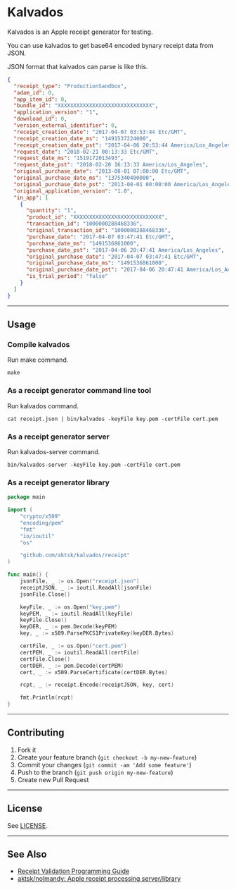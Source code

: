 # Kalvados

Kalvados is an Apple receipt generator for testing.

You can use kalvados to get base64 encoded bynary receipt data from JSON.

JSON format that kalvados can parse is like this.

```json
{
  "receipt_type": "ProductionSandbox",
  "adam_id": 0,
  "app_item_id": 0,
  "bundle_id": "XXXXXXXXXXXXXXXXXXXXXXXXXXXXXX",
  "application_version": "1",
  "download_id": 0,
  "version_external_identifier": 0,
  "receipt_creation_date": "2017-04-07 03:53:44 Etc/GMT",
  "receipt_creation_date_ms": "1491537224000",
  "receipt_creation_date_pst": "2017-04-06 20:53:44 America/Los_Angeles",
  "request_date": "2018-02-21 00:13:33 Etc/GMT",
  "request_date_ms": "1519172013493",
  "request_date_pst": "2018-02-20 16:13:33 America/Los_Angeles",
  "original_purchase_date": "2013-08-01 07:00:00 Etc/GMT",
  "original_purchase_date_ms": "1375340400000",
  "original_purchase_date_pst": "2013-08-01 00:00:00 America/Los_Angeles",
  "original_application_version": "1.0",
  "in_app": [
    {
      "quantity": "1",
      "product_id": "XXXXXXXXXXXXXXXXXXXXXXXXXXXX",
      "transaction_id": "1000000288468336",
      "original_transaction_id": "1000000288468336",
      "purchase_date": "2017-04-07 03:47:41 Etc/GMT",
      "purchase_date_ms": "1491536861000",
      "purchase_date_pst": "2017-04-06 20:47:41 America/Los_Angeles",
      "original_purchase_date": "2017-04-07 03:47:41 Etc/GMT",
      "original_purchase_date_ms": "1491536861000",
      "original_purchase_date_pst": "2017-04-06 20:47:41 America/Los_Angeles",
      "is_trial_period": "false"
    }
  ]
}
```

----

## Usage

### Compile kalvados

Run make command.

```
make
```

### As a receipt generator command line tool

Run kalvados command.

```
cat receipt.json | bin/kalvados -keyFile key.pem -certFile cert.pem
```

### As a receipt generator server

Run kalvados-server command.

```
bin/kalvados-server -keyFile key.pem -certFile cert.pem
```


### As a receipt generator library

```go
package main

import (
	"crypto/x509"
	"encoding/pem"
	"fmt"
	"io/ioutil"
	"os"

	"github.com/aktsk/kalvados/receipt"
)

func main() {
	jsonFile, _ := os.Open("receipt.json")
	receiptJSON, _ := ioutil.ReadAll(jsonFile)
	jsonFile.Close()

	keyFile, _ := os.Open("key.pem")
	keyPEM, _ := ioutil.ReadAll(keyFile)
	keyFile.Close()
	keyDER, _ := pem.Decode(keyPEM)
	key, _ := x509.ParsePKCS1PrivateKey(keyDER.Bytes)

	certFile, _ := os.Open("cert.pem")
	certPEM, _ := ioutil.ReadAll(certFile)
	certFile.Close()
	certDER, _ := pem.Decode(certPEM)
	cert, _ := x509.ParseCertificate(certDER.Bytes)

	rcpt, _ := receipt.Encode(receiptJSON, key, cert)

	fmt.Println(rcpt)
}
```

----

## Contributing

1. Fork it
2. Create your feature branch (`git checkout -b my-new-feature`)
3. Commit your changes (`git commit -am 'Add some feature'`)
4. Push to the branch (`git push origin my-new-feature`)
5. Create new Pull Request

----

## License

See [LICENSE](LICENSE).

----

## See Also

* [Receipt Validation Programming Guide](https://developer.apple.com/library/content/releasenotes/General/ValidateAppStoreReceipt/Introduction.html)
* [aktsk/nolmandy: Apple receipt processing server/library](https://github.com/aktsk/nolmandy)
